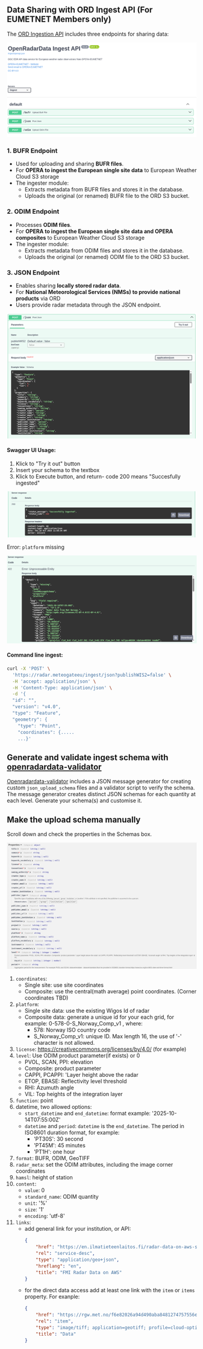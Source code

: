 
## Data Sharing with ORD Ingest API (For EUMETNET Members only)

The [ORD Ingestion API](https://radar.meteogate.eu/ingest/docs) includes three endpoints for sharing data:

![Ingest Endpoints](source/images/ORD_Ingest_endpoints.png)

### 1. BUFR Endpoint
- Used for uploading and sharing **BUFR files**.
- For **OPERA to ingest the European single site data** to European Weather Cloud S3 storage
- The ingester module:
  - Extracts metadata from BUFR files and stores it in the database.
  - Uploads the original (or renamed) BUFR file to the ORD S3 bucket.

### 2. ODIM Endpoint
- Processes **ODIM files**.
- For **OPERA to ingest the European single site data and OPERA composites** to European Weather Cloud S3 storage
- The ingester module:
  - Extracts metadata from ODIM files and stores it in the database.
  - Uploads the original (or renamed) ODIM file to the ORD S3 bucket.

### 3. JSON Endpoint
- Enables sharing **locally stored radar data**.
- For **National Meteorological Services (NMSs) to provide national products** via ORD
- Users provide radar metadata through the JSON endpoint.

![JSON Endpoint](source/images/ORD_Ingest_JSON_endpoint.png)

#### Swagger UI Usage:
1. Klick to "Try it out" button
2. Insert your schema to the textbox
3. Klick to Execute button, and return- code 200 means "Succesfully ingested" 

![Ingest Success](source/images/ORD_Ingest_Success.png)

Error: ``platform`` missing

![Ingest Error](source/images/ORD_Ingest_Error.png)

#### Command line ingest:
```bash
curl -X 'POST' \
  'https://radar.meteogateeu/ingest/json?publishWIS2=false' \
  -H 'accept: application/json' \
  -H 'Content-Type: application/json' \
  -d '{
  "id": "",
  "version": "v4.0",
  "type": "Feature",
  "geometry": {
    "type": "Point",
    "coordinates": {.....
    ...}'
```


## Generate and validate ingest schema with [openradardata-validator](https://github.com/EUMETNET/openradardata-validator)
[Openradardata-validator](https://github.com/EUMETNET/openradardata-validator) includes a JSON message generator for creating custom ``json_upload_schema`` files and a validator script to verify the schema. The message generator creates distinct JSON schemas for each quantity at each level. Generate your schema(s) and customise it.

## Make the upload schema manually
Scroll down and check the properties in the Schemas box.
 
![API INGEST](source/images/ORD_Properties.png)

1. ``coordinates``:
    - Single site: use site coordinates
    - Composite: use the central(math average) point coordinates. (Corner coordinates TBD) 
2. ``platform``:
    - Single site data: use the existing Wigos Id of radar
    - Composite data: generate a unique id for your each grid, for example: 0-578-0-S_Norway_Comp_v1 , where:
        - 578: Norway ISO country code
        - S_Norway_Comp_v1: unique ID. Max length 16, the use of '-' character is not allowed.
3. ``license``:  https://creativecommons.org/licenses/by/4.0/ (for example)
4. ``level``: Use ODIM product parameter(if exists) or 0
    - PVOL, SCAN, PPI: elevation
    - Composite: product parameter
    - CAPPI, PCAPPI: 'Layer height above the radar
    - ETOP, EBASE: Reflectivity level threshold
    - RHI: Azumuth angle
    - VIL: Top heights of the integration layer
5. ``function``: point
6. datetime, two allowed options:
    - ``start_datetime`` and ``end_datetime``: format example: '2025-10-14T07:55:00Z'
    - ``datetime`` and ``period``: ``datetime`` is the ``end_datetime``. The period in ISO8601 duration format, for example: 
        - 'PT30S': 30 second
        - 'PT45M': 45 minutes
        - 'PT1H': one hour
7. ``format``: BUFR, ODIM, GeoTIFF
8. ``radar_meta``: set the ODIM attributes, including the image corner coordinates
9. ``hamsl``: height of station
10. ``content``:
    - ``value``: 0
    - ``standard_name``: ODIM quantity
    - ``unit``: '%'
    - ``size``: '1'
    - ``encoding``: 'utf-8'
11. ``links``:
    - add general link for your institution, or API:
        ```json
        {
            "href": "https://en.ilmatieteenlaitos.fi/radar-data-on-aws-s3",
            "rel": "service-desc",
            "type": "application/geo+json",
            "hreflang": "en",
            "title": "FMI Radar Data on AWS"
        }
        ```
    - for the direct data access add at least one link with the ``item`` or ``items`` property. For exanple:
        ```json
        {
            "href": "https://rgw.met.no/f6e82026a94d490aba8481274757556e:stacapi-radar-production/Mosaic-Norway-v1/2025/10/15/norway_pcappi_class-dbz-1000_202510151035.tiff",
            "rel": "item",
            "type": "image/tiff; application=geotiff; profile=cloud-optimized",
            "title": "Data"
        }
        ```
